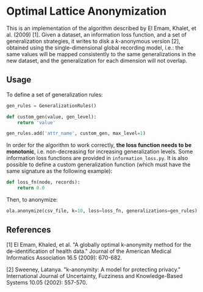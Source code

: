 # Optimal Lattice Anonymization
This is an implementation of the algorithm described by El Emam, Khalet, et al. (2009) [1]. Given a dataset, an information loss function, and a set of generalization strategies, it writes to disk a *k*-anonymous version [2], obtained using the single-dimensional global recording model, i.e.: the same values will be mapped consistently to the same generalizations in the new dataset, and the generalization for each dimension will not overlap.

## Usage
To define a set of generalization rules:

```python
gen_rules = GeneralizationRules()

def custom_gen(value, gen_level):
    return 'value'

gen_rules.add('attr_name', custom_gen, max_level=1)
```

In order for the algorithm to work correctly, **the loss function needs to be monotonic**, i.e. non-decreasing for increasing generalization levels. Some information loss functions are provided in `information_loss.py`. It is also possible to define a custom generalization function (which must have the same signature as the following example):

```python
def loss_fn(node, records):
    return 0.0
```

Then, to anonymize:

```python
ola.anonymize(csv_file, k=10, loss=loss_fn, generalizations=gen_rules)
```

## References
[1] El Emam, Khaled, et al. "A globally optimal k-anonymity method for the de-identification of health data." Journal of the American Medical Informatics Association 16.5 (2009): 670-682.

[2] Sweeney, Latanya. "k-anonymity: A model for protecting privacy." International Journal of Uncertainty, Fuzziness and Knowledge-Based Systems 10.05 (2002): 557-570.
